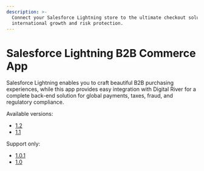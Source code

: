 ```yaml
---
description: >-
  Connect your Salesforce Lightning store to the ultimate checkout solution for
  international growth and risk protection.
---
```


# Salesforce Lightning B2B Commerce App

Salesforce Lightning enables you to craft beautiful B2B purchasing experiences, while this app provides easy integration with Digital River for a complete back-end solution for global payments, taxes, fraud, and regulatory compliance.

Available versions:

* [1.2](https://docs.digitalriver.com/salesforce-lightning/v/salesforce-lightning-b2b-commerce-app-1.2/)
* [1.1](https://app.gitbook.com/o/-LqC\_Nsz4Z-JxICCsFw3/s/w4LUVtzRnCnYyAQNDxTM/)

Support only:

* [1.0.1](https://app.gitbook.com/o/-LqC\_Nsz4Z-JxICCsFw3/s/E4mQlr6JaI21hIMVilNW/)
* [1.0](https://app.gitbook.com/o/-LqC\_Nsz4Z-JxICCsFw3/s/-MS-2crEBZIcuq\_A3pl1-694727794/)
